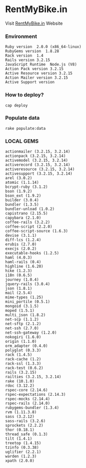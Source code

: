 # RentMyBike.in

Visit [RentMyBike.in](http://rentmybike.r13.railsrumble.com/) Website

### Environment
    Ruby version  2.0.0 (x86_64-linux)
    RubyGems version  1.8.28
    Rack version  1.4
    Rails version 3.2.15
    JavaScript Runtime  Node.js (V8)
    Action Pack version 3.2.15
    Active Resource version 3.2.15
    Action Mailer version 3.2.15
    Active Support version


### How to deploy?
    cap deploy

### Populate data
    rake populate:data

### LOCAL GEMS
    actionmailer (3.2.15, 3.2.14)
    actionpack (3.2.15, 3.2.14)
    activemodel (3.2.15, 3.2.14)
    activerecord (3.2.15, 3.2.14)
    activeresource (3.2.15, 3.2.14)
    activesupport (3.2.15, 3.2.14)
    arel (3.0.2)
    atomic (1.1.14)
    bcrypt-ruby (3.1.2)
    bson (1.9.2)
    bson_ext (1.9.2)
    builder (3.0.4)
    bundler (1.3.5)
    bundler-unload (1.0.2)
    capistrano (2.15.5)
    capybara (2.1.0)
    coffee-rails (3.2.2)
    coffee-script (2.2.0)
    coffee-script-source (1.6.3)
    devise (3.1.1)
    diff-lcs (1.2.4)
    erubis (2.7.0)
    execjs (2.0.2)
    executable-hooks (1.2.5)
    haml (4.0.3)
    haml-rails (0.4)
    highline (1.6.20)
    hike (1.2.3)
    i18n (0.6.5)
    journey (1.0.4)
    jquery-rails (3.0.4)
    json (1.8.1)
    mail (2.5.4)
    mime-types (1.25)
    mini_portile (0.5.1)
    mongoid (3.1.5)
    moped (1.5.1)
    multi_json (1.8.2)
    net-scp (1.1.2)
    net-sftp (2.1.2)
    net-ssh (2.7.0)
    net-ssh-gateway (1.2.0)
    nokogiri (1.6.0)
    origin (1.1.0)
    orm_adapter (0.4.0)
    polyglot (0.3.3)
    rack (1.4.5)
    rack-cache (1.2)
    rack-ssl (1.3.3)
    rack-test (0.6.2)
    rails (3.2.15)
    railties (3.2.15, 3.2.14)
    rake (10.1.0)
    rdoc (3.12.2)
    rspec-core (2.14.6)
    rspec-expectations (2.14.3)
    rspec-mocks (2.14.4)
    rspec-rails (2.14.0)
    rubygems-bundler (1.3.4)
    rvm (1.11.3.8)
    sass (3.2.12)
    sass-rails (3.2.6)
    sprockets (2.2.2)
    thor (0.18.1)
    thread_safe (0.1.3)
    tilt (1.4.1)
    treetop (1.4.15)
    tzinfo (0.3.38)
    uglifier (2.2.1)
    warden (1.2.3)
    xpath (2.0.0)
